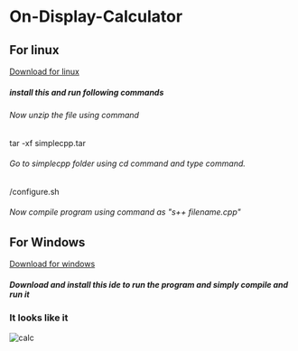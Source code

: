 # On-Display-Calculator
## For linux
   [Download for linux](https://www.cse.iitb.ac.in/~ranade/simplecpp/simplecpp.tar)
##### install this and run following commands
###### Now unzip the file using command
   tar -xf simplecpp.tar
###### Go to simplecpp folder using cd command and type command.
   /configure.sh
###### Now compile program using command as "s++ filename.cpp"
## For Windows
   [Download for windows](https://www.cse.iitb.ac.in/~ranade/simplecpp/SimpleCodeBlocks.exe)
##### Download and install this ide to run the program and simply compile and run it

### It looks like it 

![calc](https://user-images.githubusercontent.com/121307717/209436583-c35a9349-a7b2-429a-9ce2-c3da3083cff1.png)
